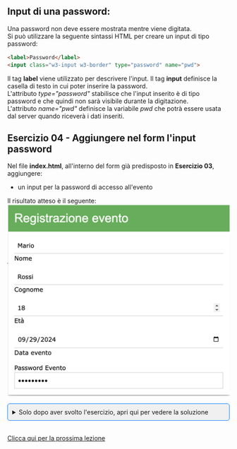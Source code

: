 ## Input di una password:
Una password non deve essere mostrata mentre viene digitata.<br/>
Si può utilizzare la seguente sintassi HTML per creare un input di tipo password:

```html
<label>Password</label>
<input class="w3-input w3-border" type="password" name="pwd">
```
Il tag **label** viene utilizzato per descrivere l'input. Il tag **input** definisce la casella di testo in cui poter inserire la password.<br/>
L'attributo _type="password"_ stabilisce che l'input inserito è di tipo password e che quindi non sarà visibile durante la digitazione. <br/>
L'attributo _name="pwd"_ definisce la variabile _pwd_ che potrà essere usata dal server quando riceverà i dati inseriti.

## Esercizio 04 - Aggiungere nel form l'input password

Nel file **index.html**, all'interno del form già predisposto in **Esercizio 03**, aggiungere:
- un input per la password di accesso all'evento

Il risultato atteso è il seguente:
![esempio form](img05_formPwd01.png)

<details style="border: 1px solid #007bff; border-radius: 5px; padding: 10px; background-color: #f0f0f0;">
  <summary>Solo dopo aver svolto l'esercizio, apri qui per vedere la soluzione</summary>

```html
    <div class="w3-card-4">
      <div class="w3-container w3-green">
        <h2>Registrazione evento</h2>
      </div>
      <form class="w3-container">
        <p>
        <input class="w3-input" type="text" name="nome">
        <label>Nome</label></p>
        <p>
        <input class="w3-input" type="text" name="cognome">
        <label>Cognome</label></p>
        <p>
        <input class="w3-input" type="number" name="eta">
        <label>Età</label></p>
        <p>
        <input class="w3-input" type="date" name="dataEvento">
        <label>Data evento</label></p>
        <p>
        <label>Password Evento</label>
        <input class="w3-input w3-border" type="password" name="pwd">
      </form>
    </div>

```
</details>

<br/>

[Clicca qui per la prossima lezione](./doc05_form_checkbox.md)
